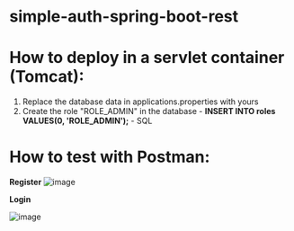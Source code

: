 # simple-auth-spring-boot-rest

# How to deploy in a servlet container (Tomcat):
1. Replace the database data in applications.properties with yours
1. Create the role "ROLE_ADMIN" in the database - **INSERT INTO roles VALUES(0, 'ROLE_ADMIN');** - SQL

# How to test with Postman:
**Register**
![image](https://github.com/rosenyz/simple-auth-spring-boot-rest/assets/49805290/37668ae3-cb40-4d30-8bc5-36954f06dac3)


**Login**

![image](https://github.com/rosenyz/simple-auth-spring-boot-rest/assets/49805290/6acffb59-2182-40fd-85a1-db7a914d717a)
